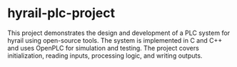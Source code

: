 # hyrail-plc-project
This project demonstrates the design and development of a PLC system for hyrail using open-source tools. The system is implemented in C and C++ and uses OpenPLC for simulation and testing. The project covers initialization, reading inputs, processing logic, and writing outputs.
